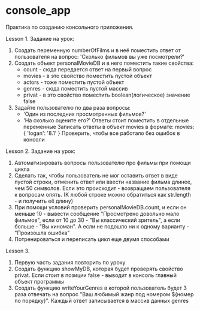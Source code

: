 # console_app
Практика по созданию консольного приложения.

Lesson 1.
Задание на урок:
1) Создать переменную numberOfFilms и в неё поместить ответ от пользователя на вопрос:
'Сколько фильмов вы уже посмотрели?'
2) Создать объект personalMovieDB и в него поместить такие свойства:
    - count - сюда передается ответ на первый вопрос
    - movies - в это свойство поместить пустой объект
    - actors - тоже поместить пустой объект
    - genres - сюда поместить пустой массив
    - privat - в это свойство поместить boolean(логическое) значение false
3) Задайте пользователю по два раза вопросы:
    - 'Один из последних просмотренных фильмов?'
    - 'На сколько оцените его?'
Ответы стоит поместить в отдельные переменные
Записать ответы в объект movies в формате: 
    movies: {
        'logan': '8.1'
    }
Проверить, чтобы все работало без ошибок в консоли


Lesson 2. 
Задание на урок:
1) Автоматизировать вопросы пользователю про фильмы при помощи цикла
2) Сделать так, чтобы пользователь не мог оставить ответ в виде пустой строки,
отменить ответ или ввести название фильма длинее, чем 50 символов. Если это происходит - 
возвращаем пользователя к вопросам опять. (К любой строке можно обратиться как 
str.length - и получить её длину)
3) При помощи условий проверить  personalMovieDB.count, и если он меньше 10 - вывести сообщение
"Просмотрено довольно мало фильмов", если от 10 до 30 - "Вы классический зритель", а если больше - 
"Вы киноман". А если не подошло ни к одному варианту - "Произошла ошибка"
4) Потренироваться и переписать цикл еще двумя способами


Lesson 3.
1) Первую часть задания повторить по уроку
2) Создать функцию showMyDB, которая будет проверять свойство privat. Если стоит в позиции
false - выводит в консоль главный объект программы
3) Создать функцию writeYourGenres в которой пользователь будет 3 раза отвечать на вопрос 
"Ваш любимый жанр под номером ${номер по порядку}". Каждый ответ записывается в массив данных
genres